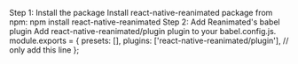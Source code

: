 Step 1: Install the package
           Install react-native-reanimated package from npm:
           npm install react-native-reanimated
Step 2: Add Reanimated's babel plugin
             Add react-native-reanimated/plugin plugin to your babel.config.js.
             module.exports = { 
                               presets: [],
         plugins: ['react-native-reanimated/plugin'],  // only add this line
  };
